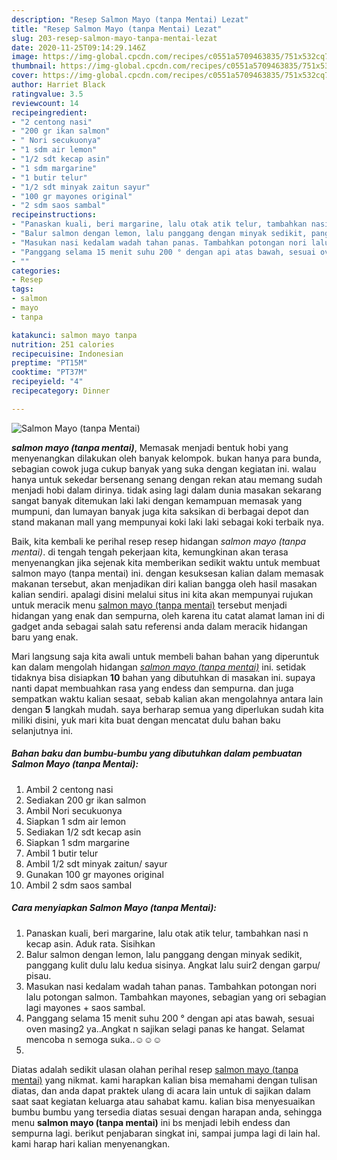 ```yaml
---
description: "Resep Salmon Mayo (tanpa Mentai) Lezat"
title: "Resep Salmon Mayo (tanpa Mentai) Lezat"
slug: 203-resep-salmon-mayo-tanpa-mentai-lezat
date: 2020-11-25T09:14:29.146Z
image: https://img-global.cpcdn.com/recipes/c0551a5709463835/751x532cq70/salmon-mayo-tanpa-mentai-foto-resep-utama.jpg
thumbnail: https://img-global.cpcdn.com/recipes/c0551a5709463835/751x532cq70/salmon-mayo-tanpa-mentai-foto-resep-utama.jpg
cover: https://img-global.cpcdn.com/recipes/c0551a5709463835/751x532cq70/salmon-mayo-tanpa-mentai-foto-resep-utama.jpg
author: Harriet Black
ratingvalue: 3.5
reviewcount: 14
recipeingredient:
- "2 centong nasi"
- "200 gr ikan salmon"
- " Nori secukuonya"
- "1 sdm air lemon"
- "1/2 sdt kecap asin"
- "1 sdm margarine"
- "1 butir telur"
- "1/2 sdt minyak zaitun sayur"
- "100 gr mayones original"
- "2 sdm saos sambal"
recipeinstructions:
- "Panaskan kuali, beri margarine, lalu otak atik telur, tambahkan nasi n kecap asin. Aduk rata. Sisihkan"
- "Balur salmon dengan lemon, lalu panggang dengan minyak sedikit, panggang kulit dulu lalu kedua sisinya. Angkat lalu suir2 dengan garpu/ pisau."
- "Masukan nasi kedalam wadah tahan panas. Tambahkan potongan nori lalu potongan salmon. Tambahkan mayones, sebagian yang ori sebagian lagi mayones + saos sambal."
- "Panggang selama 15 menit suhu 200 ° dengan api atas bawah, sesuai oven masing2 ya..Angkat n sajikan selagi panas ke hangat. Selamat mencoba n semoga suka..☺☺☺"
- ""
categories:
- Resep
tags:
- salmon
- mayo
- tanpa

katakunci: salmon mayo tanpa 
nutrition: 251 calories
recipecuisine: Indonesian
preptime: "PT15M"
cooktime: "PT37M"
recipeyield: "4"
recipecategory: Dinner

---
```



![Salmon Mayo (tanpa Mentai)](https://img-global.cpcdn.com/recipes/c0551a5709463835/751x532cq70/salmon-mayo-tanpa-mentai-foto-resep-utama.jpg)

<b><i>salmon mayo (tanpa mentai)</i></b>, Memasak menjadi bentuk hobi yang menyenangkan dilakukan oleh banyak kelompok. bukan hanya para bunda, sebagian cowok juga cukup banyak yang suka dengan kegiatan ini. walau hanya untuk sekedar bersenang senang dengan rekan atau memang sudah menjadi hobi dalam dirinya. tidak asing lagi dalam dunia masakan sekarang sangat banyak ditemukan laki laki dengan kemampuan memasak yang mumpuni, dan lumayan banyak juga kita saksikan di berbagai depot dan stand makanan mall yang mempunyai koki laki laki sebagai koki terbaik nya.



Baik, kita kembali ke perihal resep resep hidangan <i>salmon mayo (tanpa mentai)</i>. di tengah tengah pekerjaan kita, kemungkinan akan terasa menyenangkan jika sejenak kita memberikan sedikit waktu untuk membuat salmon mayo (tanpa mentai) ini. dengan kesuksesan kalian dalam memasak makanan tersebut, akan menjadikan diri kalian bangga oleh hasil masakan kalian sendiri. apalagi disini melalui situs ini kita akan mempunyai rujukan untuk meracik menu <u>salmon mayo (tanpa mentai)</u> tersebut menjadi hidangan yang enak dan sempurna, oleh karena itu catat alamat laman ini di gadget anda sebagai salah satu referensi anda dalam meracik hidangan baru yang enak.


Mari langsung saja kita awali untuk membeli bahan bahan yang diperuntuk kan dalam mengolah hidangan <u><i>salmon mayo (tanpa mentai)</i></u> ini. setidak tidaknya bisa disiapkan <b>10</b> bahan yang dibutuhkan di masakan ini. supaya nanti dapat membuahkan rasa yang endess dan sempurna. dan juga sempatkan waktu kalian sesaat, sebab kalian akan mengolahnya antara lain dengan <b>5</b> langkah mudah. saya berharap semua yang diperlukan sudah kita miliki disini, yuk mari kita buat dengan mencatat dulu bahan baku selanjutnya ini.

<!--inarticleads1-->

##### Bahan baku dan bumbu-bumbu yang dibutuhkan dalam pembuatan Salmon Mayo (tanpa Mentai):

1. Ambil 2 centong nasi
1. Sediakan 200 gr ikan salmon
1. Ambil  Nori secukuonya
1. Siapkan 1 sdm air lemon
1. Sediakan 1/2 sdt kecap asin
1. Siapkan 1 sdm margarine
1. Ambil 1 butir telur
1. Ambil 1/2 sdt minyak zaitun/ sayur
1. Gunakan 100 gr mayones original
1. Ambil 2 sdm saos sambal




<!--inarticleads2-->

##### Cara menyiapkan Salmon Mayo (tanpa Mentai):

1. Panaskan kuali, beri margarine, lalu otak atik telur, tambahkan nasi n kecap asin. Aduk rata. Sisihkan
1. Balur salmon dengan lemon, lalu panggang dengan minyak sedikit, panggang kulit dulu lalu kedua sisinya. Angkat lalu suir2 dengan garpu/ pisau.
1. Masukan nasi kedalam wadah tahan panas. Tambahkan potongan nori lalu potongan salmon. Tambahkan mayones, sebagian yang ori sebagian lagi mayones + saos sambal.
1. Panggang selama 15 menit suhu 200 ° dengan api atas bawah, sesuai oven masing2 ya..Angkat n sajikan selagi panas ke hangat. Selamat mencoba n semoga suka..☺☺☺
1. 




Diatas adalah sedikit ulasan olahan perihal resep <u>salmon mayo (tanpa mentai)</u> yang nikmat. kami harapkan kalian bisa memahami dengan tulisan diatas, dan anda dapat praktek ulang di acara lain untuk di sajikan dalam saat saat kegiatan keluarga atau sahabat kamu. kalian bisa menyesuaikan bumbu bumbu yang tersedia diatas sesuai dengan harapan anda, sehingga menu <b>salmon mayo (tanpa mentai)</b> ini bs menjadi lebih endess dan sempurna lagi. berikut penjabaran singkat ini, sampai jumpa lagi di lain hal. kami harap hari kalian menyenangkan.
